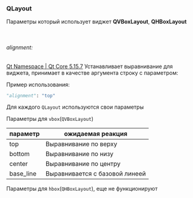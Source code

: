 ### QLayout

Параметры который использует виджет **QVBoxLayout**, **QHBoxLayout**

&nbsp;
###### alignment:
[Qt Namespace | Qt Core 5.15.7](https://doc.qt.io/qt-5/qt.html#AlignmentFlag-enum)
Устанавливает выравнивание для виджета, принимает в качестве аргумента строку с параметром:

Пример использования: 
```python
"alignment": "top"
```


Для каждого `QLayout` используются свои параметры

Параметры для `vbox`(`QVBoxLayout`)

параметр | ожидаемая реакция
--- | ---
top | Выравнивание по верху
bottom | Выравнивание по низу
center | Выравнивание по центру
base_line | Выравнивается с базовой линеей

Параметры для `hbox`(`QHBoxLayout`), еще не функционируют
